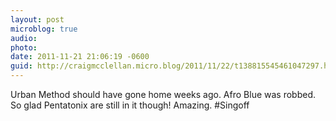 ```yaml
---
layout: post
microblog: true
audio: 
photo: 
date: 2011-11-21 21:06:19 -0600
guid: http://craigmcclellan.micro.blog/2011/11/22/t138815545461047297.html
---
```

Urban Method should have gone home weeks ago. Afro Blue was robbed. So glad Pentatonix are still in it though! Amazing. #Singoff
